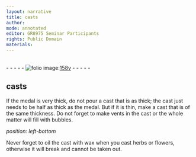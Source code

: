 ```yaml
---
layout: narrative
title: casts
author:
mode: annotated
editor: GR8975 Seminar Participants
rights: Public Domain
materials: 
---
```


 <br/>- - - - - <a href="http://gallica.bnf.fr/ark:/12148/btv1b10500001g/f322.image"><img src="/assets/photo-icon.png" alt="folio image: " style="display:inline-block; margin-bottom:-3px;"/>158v</a> - - - - - <br/> 
## casts

 
If the medal is very thick, do not pour a cast that is as thick; the cast just needs to be half as thick as the medal. But if it is thin, make a cast that is of the same thickness. Do not forget to make vents in the cast or the whole matter will fill with bubbles.
 
*position: left-bottom*

Never forget to oil the cast with wax when you cast herbs or flowers, otherwise it will break and cannot be taken out.
